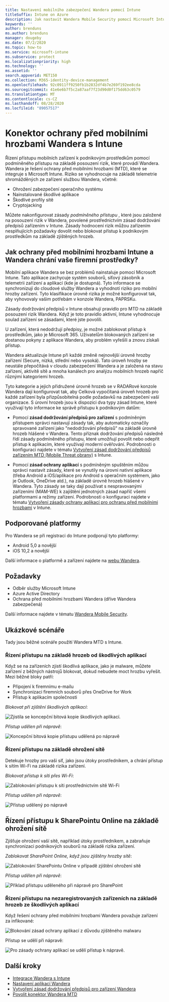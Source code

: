 ```yaml
---
title: Nastavení mobilního zabezpečení Wandera pomocí Intune
titleSuffix: Intune on Azure
description: Jak nastavit Wandera Mobile Security pomocí Microsoft Intune pro řízení přístupu mobilních zařízení k firemním prostředkům.
keywords: ''
author: brenduns
ms.author: brenduns
manager: dougeby
ms.date: 07/2/2020
ms.topic: how-to
ms.service: microsoft-intune
ms.subservice: protect
ms.localizationpriority: high
ms.technology: ''
ms.assetid: ''
search.appverid: MET150
ms.collection: M365-identity-device-management
ms.openlocfilehash: 92c0911ff9250fb1b2832df4b7e269f192ee8cda
ms.sourcegitcommit: 41e6e6b7f5c2a87aaf7f23d90d0f175dd63c0579
ms.translationtype: MT
ms.contentlocale: cs-CZ
ms.lasthandoff: 08/28/2020
ms.locfileid: "89057517"
---
```

# <a name="wandera-mobile-threat-defense-connector-with-intune"></a>Konektor ochrany před mobilními hrozbami Wandera s Intune  

Řízení přístupu mobilních zařízení k podnikovým prostředkům pomocí podmíněného přístupu na základě posouzení rizik, které provádí Wandera. Wandera je řešení ochrany před mobilními hrozbami (MTD), které se integruje s Microsoft Intune.  Riziko se vyhodnocuje na základě telemetrie shromážděných ze zařízení službou Wandera, včetně:
- Ohrožení zabezpečení operačního systému
- Nainstalované škodlivé aplikace
- Škodlivé profily sítě
- Cryptojacking

Můžete nakonfigurovat zásady *podmíněného přístupu* , které jsou založené na posouzení rizik v Wandera, povolené prostřednictvím zásad dodržování předpisů zařízením v Intune. Zásady hodnocení rizik můžou zařízením nesplňujících požadavky dovolit nebo blokovat přístup k podnikovým prostředkům na základě zjištěných hrozeb.  

## <a name="how-do-intune-and-wandera-mobile-threat-defense-help-protect-your-company-resources"></a>Jak ochrany před mobilními hrozbami Intune a Wandera chrání vaše firemní prostředky?  

Mobilní aplikace Wandera se bez problémů nainstaluje pomocí Microsoft Intune. Tato aplikace zachycuje systém souborů, síťový zásobník a telemetrii zařízení a aplikací (kde je dostupná). Tyto informace se synchronizují do cloudové služby Wandera a vyhodnotí riziko pro mobilní hrozby zařízení. Tyto klasifikace úrovně rizika je možné konfigurovat tak, aby vyhovovaly vašim potřebám v konzole Wandera, PAPRSKu.

Zásady dodržování předpisů v Intune obsahují pravidlo pro MTD na základě posouzení rizik Wandera. Když je toto pravidlo aktivní, Intune vyhodnocuje soulad zařízení se zásadami, které jste povolili.

U zařízení, která nedodržují předpisy, je možné zablokovat přístup k prostředkům, jako je Microsoft 365. Uživatelům blokovaných zařízení se dostanou pokyny z aplikace Wandera, aby problém vyřešili a znovu získali přístup.

Wandera aktualizuje Intune při každé změně nejnovější úrovně hrozby zařízení (Secure, nízká, střední nebo vysoká). Tato úroveň hrozby se neustále přepočítává v cloudu zabezpečení Wandera a je založená na stavu zařízení, aktivitě sítě a mnoha kanálech pro analýzu mobilních hrozeb napříč různými kategoriemi hrozeb.

Tyto kategorie a jejich přidružené úrovně hrozeb se v RADARové konzole Wandera dají konfigurovat tak, aby Celková vypočítaná úroveň hrozeb pro každé zařízení byla přizpůsobitelná podle požadavků na zabezpečení vaší organizace. S úrovní hrozeb jsou k dispozici dva typy zásad Intune, které využívají tyto informace ke správě přístupu k podnikovým datům:

* Pomocí **zásad dodržování předpisů pro zařízení** s podmíněným přístupem správci nastavují zásady tak, aby automaticky označily spravované zařízení jako "nedodržování předpisů" na základě úrovně hrozeb hlášené v Wandera. Tento příznak dodržování předpisů následně řídí zásady podmíněného přístupu, které umožňují povolit nebo odepřít přístup k aplikacím, které využívají moderní ověřování.  Podrobnosti o konfiguraci najdete v tématu [Vytvoření zásad dodržování předpisů zařízením MTD (Mobile Threat obrany)](../protect/mtd-device-compliance-policy-create.md) s Intune.

* Pomocí **zásad ochrany aplikací** s podmíněným spuštěním můžou správci nastavit zásady, které se vynutily na úrovni nativní aplikace (třeba Android a iOS/aplikace pro Android s operačním systémem, jako je Outlook, OneDrive atd.), na základě úrovně hrozeb hlášené v Wandera.  Tyto zásady se taky dají používat s nespravovanými zařízeními (MAM-WE) k zajištění jednotných zásad napříč všemi platformami a režimy zařízení. Podrobnosti o konfiguraci najdete v tématu [Vytvoření zásady ochrany aplikací pro ochranu před mobilními hrozbami](../protect/mtd-app-protection-policy.md) v Intune.

## <a name="supported-platforms"></a>Podporované platformy  

Pro Wandera se při registraci do Intune podporují tyto platformy:

- Android 5,0 a novější  
- iOS 10,2 a novější 

Další informace o platformě a zařízení najdete na [webu Wandera](https://www.wandera.com/mobile-threat-defense/).

## <a name="prerequisites"></a>Požadavky  

- Odběr služby Microsoft Intune  
- Azure Active Directory  
- Ochrana před mobilními hrozbami Wandera (dříve Wandera zabezpečená)  

Další informace najdete v tématu [Wandera Mobile Security](https://www.wandera.com/mobile-security/).
 
## <a name="sample-scenarios"></a>Ukázkové scénáře

Tady jsou běžné scénáře použití Wandera MTD s Intune.

### <a name="control-access-based-on-threats-from-malicious-apps"></a>Řízení přístupu na základě hrozeb od škodlivých aplikací  

Když se na zařízeních zjistí škodlivá aplikace, jako je malware, můžete zařízení z běžných nástrojů blokovat, dokud nebudete moct hrozbu vyřešit. Mezi běžné bloky patří:  
- Připojení k firemnímu e-mailu  
- Synchronizaci firemních souborů přes OneDrive for Work  
- Přístup k aplikacím společnosti  

*Blokovat při zjištění škodlivých aplikací*:

![Zjistila se koncepční bitová kopie škodlivých aplikací.](./media/wandera-mtd-connector/wandera-malicious-apps-blocked.png)  

*Přístup udělen při nápravě*: 

![Koncepční bitová kopie přístupu udělená po nápravě](./media/wandera-mtd-connector/wandera-malicious-apps-unblocked.png)


### <a name="control-access-based-on-threat-to-network"></a>Řízení přístupu na základě ohrožení sítě  

Detekuje hrozby pro vaši síť, jako jsou útoky prostředníkem, a chrání přístup k sítím Wi-Fi na základě rizika zařízení.  

*Blokovat přístup k síti přes Wi-Fi*:  

![Zablokování přístupu k síti prostřednictvím sítě Wi-Fi](./media/wandera-mtd-connector/wandera-network-wifi-blocked.png)

*Přístup udělen při nápravě*:  

![Přístup udělený po nápravě](./media/wandera-mtd-connector/wandera-network-wifi-unblocked.png)  

## <a name="control-access-to-sharepoint-online-based-on-threat-to-network"></a>Řízení přístupu k SharePointu Online na základě ohrožení sítě

Zjišťuje ohrožení vaší sítě, například útoky prostředníkem, a zabraňuje synchronizaci podnikových souborů na základě rizika zařízení.

*Zablokovat SharePoint Online, když jsou zjištěny hrozby sítě*:  

![Zablokování SharePointu Online v případě zjištění ohrožení sítě](./media/wandera-mtd-connector/wandera-network-spo-blocked.png)  

*Přístup udělen při nápravě*:  

![Příklad přístupu uděleného při nápravě pro SharePoint](./media/wandera-mtd-connector/wandera-network-spo-unblocked.png)  

### <a name="control-access-on-unenrolled-devices-based-on-threats-from-malicious-apps"></a>Řízení přístupu na nezaregistrovaných zařízeních na základě hrozeb ze škodlivých aplikací

Když řešení ochrany před mobilními hrozbami Wandera považuje zařízení za infikované:

![Blokování zásad ochrany aplikací z důvodu zjištěného malwaru](./media/wandera-mtd-connector/wandera-mobile-app-policy-block.png)

Přístup se udělí při nápravě:

![Pro zásady ochrany aplikací se udělí přístup k nápravě.](./media/wandera-mtd-connector/wandera-mobile-app-policy-remediated.png)

## <a name="next-steps"></a>Další kroky

- [Integrace Wandera s Intune](wandera-mtd-connector-integration.md)
- [Nastavení aplikací Wandera](mtd-apps-ios-app-configuration-policy-add-assign.md)
- [Vytvoření zásad dodržování předpisů pro zařízení Wandera](mtd-device-compliance-policy-create.md)
- [Povolit konektor Wandera MTD](mtd-connector-enable.md)
